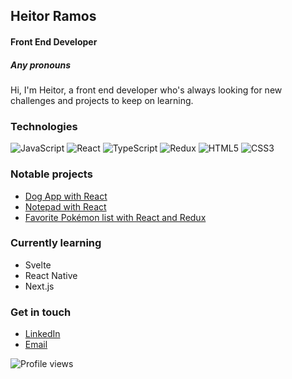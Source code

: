 ## Heitor Ramos
#### Front End Developer
##### Any pronouns

Hi, I'm Heitor, a front end developer who's always looking for new challenges and projects to keep on learning.

### Technologies
![JavaScript](https://img.shields.io/badge/-JavaScript-%23F7DF1C?&logo=javascript&logoColor=000000&labelColor=%23F7DF1C&color=%23FFCE5A)
![React](https://img.shields.io/badge/-React-%23282C34?&logo=react)
![TypeScript](https://img.shields.io/badge/-Typescript-%231572B6?&logo=typescript)
![Redux](https://img.shields.io/badge/-Redux-%234B32C3?&logo=redux)
![HTML5](https://img.shields.io/badge/-HTML5-%23E44D27?&logo=html5&logoColor=ffffff)
![CSS3](https://img.shields.io/badge/-CSS3-%231572B6?&logo=css3)

### Notable projects

* [Dog App with React](https://github.com/HeitorRamos132/dog_app)
* [Notepad with React](https://bloco-de-notas.vercel.app/)
* [Favorite Pokémon list with React and Redux](https://github.com/HeitorRamos132/favorite_pokemon)

### Currently learning
* Svelte 
* React Native
* Next.js

### Get in touch
* [LinkedIn](https://www.linkedin.com/in/heitor-gon%C3%A7alves-de-paula-ramos-316abb194/)
* [Email](mailto:heitorgpramos95@gmail.com)

![Profile views](https://gpvc.arturio.dev/HeitorRamos132)
<!--
**HeitorRamos132/HeitorRamos132** is a ✨ _special_ ✨ repository because its `README.md` (this file) appears on your GitHub profile.
https://img.shields.io/badge/-Svelte-%23FF3C00?&logo=svelte&logoColor=ffffff
Here are some ideas to get you started:

- 🔭 I’m currently working on ...
- 🌱 I’m currently learning ...
- 👯 I’m looking to collaborate on ...
- 🤔 I’m looking for help with ...
- 💬 Ask me about ...
- 📫 How to reach me: ...
- 😄 Pronouns: ...
- ⚡ Fun fact: ...
-->
